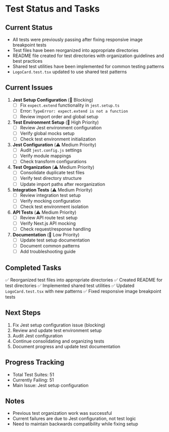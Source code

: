 # Test Status and Tasks

## Current Status
- All tests were previously passing after fixing responsive image breakpoint tests
- Test files have been reorganized into appropriate directories
- README file created for test directories with organization guidelines and best practices
- Shared test utilities have been implemented for common testing patterns
- `LogoCard.test.tsx` updated to use shared test patterns

## Current Issues
1. **Jest Setup Configuration** (🚨 Blocking)
   - [ ] Fix `expect.extend` functionality in `jest.setup.ts`
   - [ ] Error: `TypeError: expect.extend is not a function`
   - [ ] Review import order and global setup

2. **Test Environment Setup** (🚨 High Priority)
   - [ ] Review Jest environment configuration
   - [ ] Verify global mocks setup
   - [ ] Check test environment initialization

3. **Jest Configuration** (⚠️ Medium Priority)
   - [ ] Audit `jest.config.js` settings
   - [ ] Verify module mappings
   - [ ] Check transform configurations

4. **Test Organization** (⚠️ Medium Priority)
   - [ ] Consolidate duplicate test files
   - [ ] Verify test directory structure
   - [ ] Update import paths after reorganization

5. **Integration Tests** (⚠️ Medium Priority)
   - [ ] Review integration test setup
   - [ ] Verify mocking configuration
   - [ ] Check test environment isolation

6. **API Tests** (⚠️ Medium Priority)
   - [ ] Review API route test setup
   - [ ] Verify Next.js API mocking
   - [ ] Check request/response handling

7. **Documentation** (📝 Low Priority)
   - [ ] Update test setup documentation
   - [ ] Document common patterns
   - [ ] Add troubleshooting guide

## Completed Tasks
✅ Reorganized test files into appropriate directories
✅ Created README for test directories
✅ Implemented shared test utilities
✅ Updated `LogoCard.test.tsx` with new patterns
✅ Fixed responsive image breakpoint tests

## Next Steps
1. Fix Jest setup configuration issue (blocking)
2. Review and update test environment setup
3. Audit Jest configuration
4. Continue consolidating and organizing tests
5. Document progress and update test documentation

## Progress Tracking
- Total Test Suites: 51
- Currently Failing: 51
- Main Issue: Jest setup configuration

## Notes
- Previous test organization work was successful
- Current failures are due to Jest configuration, not test logic
- Need to maintain backwards compatibility while fixing setup 